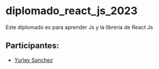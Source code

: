 # diplomado_react_js_2023

Este diplomado es para aprender Js y la libreria de React Js 

## Participantes:

- [Yurley Sanchez](https://github.com/Yursksf1)
